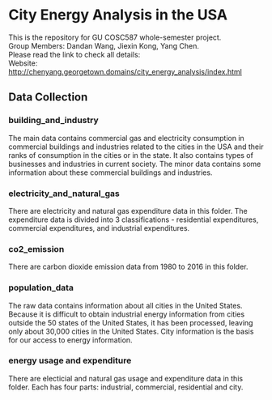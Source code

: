 # City Energy Analysis in the USA

This is the repository for GU COSC587 whole-semester project.<br>
Group Members: Dandan Wang, Jiexin Kong, Yang Chen. <br>
Please read the link to check all details: <br>
Website: http://chenyang.georgetown.domains/city_energy_analysis/index.html


## Data Collection 
### building_and_industry

The main data contains commercial gas and electricity consumption in commercial buildings and industries related to the cities in the USA and their ranks of consumption in the cities or in the state. It also contains types of businesses and industries in current society. The minor data contains some information about these commercial buildings and industries. 

### electricity_and_natural_gas

There are electricity and natural gas expenditure data in this folder. The expenditure data is divided into 3 classifications - residential expenditures, commercial expenditures, and industrial expenditures.

### co2_emission
There are carbon dioxide emission data from 1980 to 2016 in this folder. 

### population_data

The raw data contains information about all cities in the United States. Because it is difficult to obtain industrial energy information from cities outside the 50 states of the United States, it has been processed, leaving only about 30,000 cities in the United States. City information is the basis for our access to energy information.

### energy usage and expenditure
There are electicial and natural gas usage and expenditure data in this folder. Each has four parts: industrial, commercial, residential and city.

